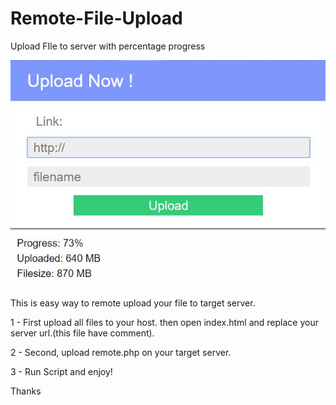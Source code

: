 # Remote-File-Upload
Upload FIle to server with percentage progress

<img src="https://raw.githubusercontent.com/Pedroxam/Remote-File-Upload/master/shot.jpg">

This is easy way to remote upload your file to target server.

1 - First upload all files to your host. then open index.html and replace your server url.(this file have comment). 

2 - Second, upload remote.php on your target server.

3 - Run Script and enjoy!

Thanks
